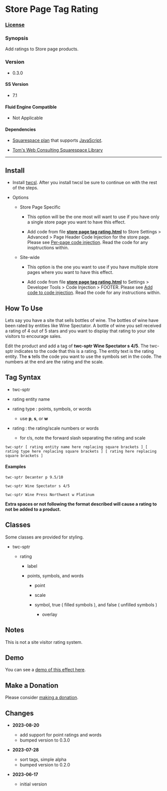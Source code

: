 # Store Page Tag Rating

### [License][1]

### Synopsis

Add ratings to Store page products.

### Version

  * 0.3.0

#### SS Version

  * 7.1

#### Fluid Engine Compatible

  * Not Applicable

#### Dependencies

  * [Squarespace plan][2] that supports [JavaScript][3].
  
  * [Tom's Web Consulting Squarespace Library][4]

---

## Install

* Install [twcsl][4]. After you install twcsl be sure to continue on with the
  rest of the steps.
  
* Options

  * Store Page Specific
  
    * This option will be the one most will want to use if you have only a
      single store page you want to have this effect.
      
    * Add code from file **[store page tag rating.html][5]** to Store Settings >
      Advanced > Page Header Code Injection for the store page. Please see
      [Per-page code injection][6]. Read the code for any insptructions within.
      
  * Site-wide
  
    * This option is the one you want to use if you have multiple store pages
      where you want to have this effect.
      
    * Add code from file **[store page tag rating.html][5]** to Settings >
      Developer Tools > Code Injection > FOOTER. Please see [Add code to code
      injection][7]. Read the code for any instructions within.

## How To Use

Lets say you have a site that sells bottles of wine. The bottles of wine have
been rated by entities like Wine Spectator. A bottle of wine you sell
received a rating of 4 out of 5 stars and you want to display that rating to
your site visitors to encourage sales.

Edit the product and add a tag of **twc-sptr Wine Spectator s 4/5**. The
twc-sptr indicates to the code that this is a rating. The entity text is the
rating entity. The **s** tells the code you want to use the symbols set in the
code. The numbers at the end are the rating and the scale.

## Tag Syntax

  * twc-sptr
  
  * rating entity name
  
  * rating type : points, symbols, or words
  
    * use **p**, **s**, or **w**
    
  * rating : the rating/scale numbers or words
  
    * for r/s, note the forward slash separating the rating and scale

```text
twc-sptr [ rating entity name here replacing square brackets ] [ rating type here replacing square brackets ] [ rating here replacing square brackets ]
```

#### Examples

```text
twc-sptr Decanter p 9.5/10
```

```text
twc-sptr Wine Spectator s 4/5
```

```text
twc-sptr Wine Press Northwest w Platinum
```

**Extra spaces or not following the format described will cause a rating to not
be added to a product.**

## Classes

Some classes are provided for styling.

* twc-sptr

  * rating
  
    * label
    
    * points, symbols, and words
    
      * point
      
      * scale
      
      * symbol, true ( filled symbols ), and false ( unfilled symbols )
      
        * overlay

## Notes

This is not a site visitor rating system.

## Demo

You can see a [demo of this effect here][8].

## Make a Donation

Please consider [making a donation][9].

## Changes

* **2023-08-20**

  * add support for point ratings and words
  * bumped version to 0.3.0
  
* **2023-07-28**

  * sort tags, simple alpha
  * bumped version to 0.2.0
  
* **2023-06-17**

  * initial version

[1]: https://github.com/tomsWebConsulting/twcsl/blob/main/LICENSE.txt#L1
[2]: https://www.squarespace.com/pricing
[3]: https://en.wikipedia.org/wiki/JavaScript
[4]: https://github.com/tomsWebConsulting/twcsl#install-options
[5]: store%20page%20tag%20rating.html#L1
[6]: https://support.squarespace.com/hc/en-us/articles/205815908-Using-code-injection#toc-per-page-code-injection
[7]: https://support.squarespace.com/hc/en-us/articles/205815908-Using-code-injection#toc-add-code-to-code-injection
[8]: https://toms-web-consulting-demos.squarespace.com/store-page-tag-rating?password=twcdemos
[9]: https://github.com/tomsWebConsulting/twcsl#make-a-donation
